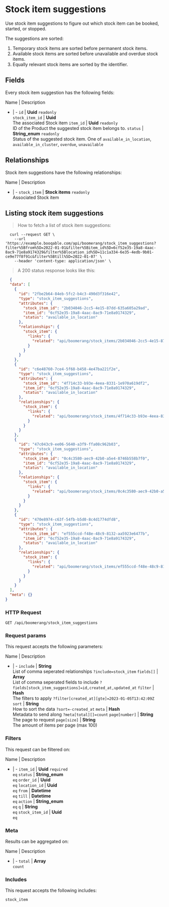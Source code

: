 # Stock item suggestions

Use stock item suggestions to figure out which stock item can be booked,
started, or stopped.

The suggestions are sorted:
  1. Temporary stock items are sorted before permanent stock items.
  2. Available stock items are sorted before unavailable and overdue stock items.
  3. Equally relevant stock items are sorted by the identifier.

## Fields
Every stock item suggestion has the following fields:

Name | Description
- | -
`id` | **Uuid** `readonly`<br>
`stock_item_id` | **Uuid** <br>The associated Stock item
`item_id` | **Uuid** `readonly`<br>ID of the Product the suggested stock item belongs to.
`status` | **String_enum** `readonly`<br>Status of the suggested stock item. One of `available_in_location`, `available_in_cluster`, `overdue`, `unavailable` 


## Relationships
Stock item suggestions have the following relationships:

Name | Description
- | -
`stock_item` | **Stock items** `readonly`<br>Associated Stock item


## Listing stock item suggestions



> How to fetch a list of stock item suggestions:

```shell
  curl --request GET \
    --url 'https://example.booqable.com/api/boomerang/stock_item_suggestions?filter%5Bfrom%5D=2022-01-01&filter%5Bitem_id%5D=6cf52e35-19a8-4aac-8ac9-71e8a9174329&filter%5Blocation_id%5D=11c1a334-6e35-4edb-9b01-ce9e77f8f91c&filter%5Btill%5D=2022-01-07' \
    --header 'content-type: application/json' \
```

> A 200 status response looks like this:

```json
  {
  "data": [
    {
      "id": "2fbe2b64-84eb-5fc2-b4c3-490d3f316e42",
      "type": "stock_item_suggestions",
      "attributes": {
        "stock_item_id": "2b034046-2cc5-4e15-87dd-635a605a29ad",
        "item_id": "6cf52e35-19a8-4aac-8ac9-71e8a9174329",
        "status": "available_in_location"
      },
      "relationships": {
        "stock_item": {
          "links": {
            "related": "api/boomerang/stock_items/2b034046-2cc5-4e15-87dd-635a605a29ad"
          }
        }
      }
    },
    {
      "id": "c6e48760-7ce4-5f68-b458-4e47ba221f2e",
      "type": "stock_item_suggestions",
      "attributes": {
        "stock_item_id": "4f714c33-b93e-4eea-8331-1e970a619df2",
        "item_id": "6cf52e35-19a8-4aac-8ac9-71e8a9174329",
        "status": "available_in_location"
      },
      "relationships": {
        "stock_item": {
          "links": {
            "related": "api/boomerang/stock_items/4f714c33-b93e-4eea-8331-1e970a619df2"
          }
        }
      }
    },
    {
      "id": "47c043c9-ee06-5640-a3f9-ffa08c962b03",
      "type": "stock_item_suggestions",
      "attributes": {
        "stock_item_id": "0c4c3580-aec9-42b0-a5e4-8746b558b7f0",
        "item_id": "6cf52e35-19a8-4aac-8ac9-71e8a9174329",
        "status": "available_in_location"
      },
      "relationships": {
        "stock_item": {
          "links": {
            "related": "api/boomerang/stock_items/0c4c3580-aec9-42b0-a5e4-8746b558b7f0"
          }
        }
      }
    },
    {
      "id": "470e8974-c63f-54fb-b5d0-8c4d1774dfd8",
      "type": "stock_item_suggestions",
      "attributes": {
        "stock_item_id": "ef555ccd-f48e-48c9-8132-aa5923e6477b",
        "item_id": "6cf52e35-19a8-4aac-8ac9-71e8a9174329",
        "status": "available_in_location"
      },
      "relationships": {
        "stock_item": {
          "links": {
            "related": "api/boomerang/stock_items/ef555ccd-f48e-48c9-8132-aa5923e6477b"
          }
        }
      }
    }
  ],
  "meta": {}
}
```

### HTTP Request

`GET /api/boomerang/stock_item_suggestions`

### Request params

This request accepts the following parameters:

Name | Description
- | -
`include` | **String** <br>List of comma seperated relationships `?include=stock_item`
`fields[]` | **Array** <br>List of comma seperated fields to include `?fields[stock_item_suggestions]=id,created_at,updated_at`
`filter` | **Hash** <br>The filters to apply `?filter[created_at][gte]=2023-01-05T13:42:09Z`
`sort` | **String** <br>How to sort the data `?sort=-created_at`
`meta` | **Hash** <br>Metadata to send along `?meta[total][]=count`
`page[number]` | **String** <br>The page to request
`page[size]` | **String** <br>The amount of items per page (max 100)


### Filters

This request can be filtered on:

Name | Description
- | -
`item_id` | **Uuid** `required`<br>`eq`
`status` | **String_enum** <br>`eq`
`order_id` | **Uuid** <br>`eq`
`location_id` | **Uuid** <br>`eq`
`from` | **Datetime** <br>`eq`
`till` | **Datetime** <br>`eq`
`action` | **String_enum** <br>`eq`
`q` | **String** <br>`eq`
`stock_item_id` | **Uuid** <br>`eq`


### Meta

Results can be aggregated on:

Name | Description
- | -
`total` | **Array** <br>`count`


### Includes

This request accepts the following includes:

`stock_item`






